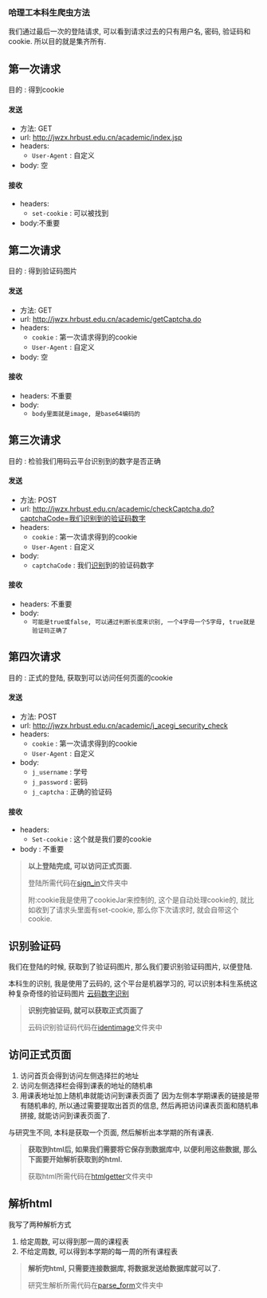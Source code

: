 ### 哈理工本科生爬虫方法

我们通过最后一次的登陆请求, 可以看到请求过去的只有用户名, 密码, 验证码和cookie. 所以目的就是集齐所有.

## 第一次请求
目的 : 得到cookie
#### 发送
- 方法: GET
- url: http://jwzx.hrbust.edu.cn/academic/index.jsp
- headers:
  - ```User-Agent``` : 自定义
- body: 空

#### 接收
- headers:
  - ```set-cookie``` : 可以被找到
- body:不重要

## 第二次请求
目的 : 得到验证码图片
#### 发送
- 方法: GET
- url: http://jwzx.hrbust.edu.cn/academic/getCaptcha.do
- headers:
  - ```cookie``` : 第一次请求得到的cookie
  - ```User-Agent``` : 自定义
- body: 空

#### 接收
- headers: 不重要
- body:
  - ```body里面就是image, 是base64编码的```

## 第三次请求
目的 : 检验我们用码云平台识别到的数字是否正确
#### 发送
- 方法: POST
- url: http://jwzx.hrbust.edu.cn/academic/checkCaptcha.do?captchaCode=我们识别到的验证码数字
- headers:
  - ```cookie``` : 第一次请求得到的cookie
  - ```User-Agent``` : 自定义
- body:
  - ```captchaCode``` : 我们[识别](#识别验证码)到的验证码数字

#### 接收
- headers: 不重要
- body:
  - ```可能是true或false, 可以通过判断长度来识别, 一个4字母一个5字母, true就是验证码正确了```

## 第四次请求
目的 : 正式的登陆, 获取到可以访问任何页面的cookie
#### 发送
- 方法: POST
- url: http://jwzx.hrbust.edu.cn/academic/j_acegi_security_check
- headers:
  - ```cookie``` : 第一次请求得到的cookie
  - ```User-Agent``` : 自定义
- body:
  - ```j_username``` : 学号
  - ```j_password``` : 密码
  - ```j_captcha```  : 正确的验证码

#### 接收
- headers:
  - ```Set-cookie``` : 这个就是我们要的cookie
- body : 不重要

> **以上登陆完成, 可以访问正式页面.**
>
> 登陆所需代码在[sign_in](sign_in/sign_in_ug.go)文件夹中
> 
> 附:cookie我是使用了cookieJar来控制的, 这个是自动处理cookie的, 就比如收到了请求头里面有set-cookie, 那么你下次请求时, 就会自带这个cookie.

## 识别验证码
我们在登陆的时候, 获取到了验证码图片, 那么我们要识别验证码图片, 以便登陆.

本科生的识别, 我是使用了云码的, 这个平台是机器学习的, 可以识别本科生系统这种复杂奇怪的验证码图片
[云码数字识别](https://www.jfbym.com/test/52.html)
> **识别完验证码, 就可以获取正式页面了**
>
> 云码识别验证码代码在[identimage](../../identimage/jfbym.go)文件夹中

## 访问正式页面
1. 访问首页会得到访问左侧选择拦的地址
2. 访问左侧选择栏会得到课表的地址的随机串
3. 用课表地址加上随机串就能访问到课表页面了
因为左侧本学期课表的链接是带有随机串的, 所以通过需要提取出首页的信息, 然后再把访问课表页面和随机串拼接, 就能访问到课表页面了.

与研究生不同, 本科是获取一个页面, 然后解析出本学期的所有课表.
> **获取到html后, 如果我们需要将它保存到数据库中, 以便利用这些数据, 那么下面要开始解析获取到的html.**
>
> 获取html所需代码在[htmlgetter](htmlgetter/htmlgetter_ug.go)文件夹中


## 解析html
我写了两种解析方式
1. 给定周数, 可以得到那一周的课程表
2. 不给定周数, 可以得到本学期的每一周的所有课程表
> **解析完html, 只需要连接数据库, 将数据发送给数据库就可以了.**
>
> 研究生解析所需代码在[parse_form](parse_form/parse_form_ug.go)文件夹中
